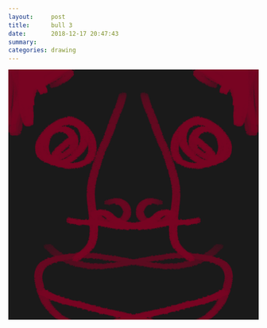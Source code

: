 ```yaml
---
layout:     post
title:      bull 3
date:       2018-12-17 20:47:43
summary:    
categories: drawing
---
```

![bull 3](/images/diary/bull-3.png ".")
